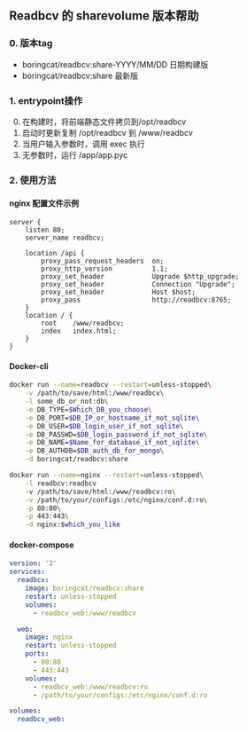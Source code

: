 ## Readbcv 的 sharevolume 版本帮助

### 0. 版本tag
- boringcat/readbcv:share-YYYY/MM/DD
  日期构建版
- boringcat/readbcv:share
  最新版

### 1. entrypoint操作
0. 在构建时，将前端静态文件拷贝到/opt/readbcv
1. 启动时更新复制 /opt/readbcv 到 /www/readbcv
2. 当用户输入参数时，调用 exec 执行
3. 无参数时，运行 /app/app.pyc

### 2. 使用方法
#### nginx 配置文件示例
```
server {
    listen 80;
    server_name readbcv;

    location /api {
        proxy_pass_request_headers  on;
        proxy_http_version          1.1;
        proxy_set_header            Upgrade $http_upgrade;
        proxy_set_header            Connection "Upgrade";
        proxy_set_header            Host $host;
        proxy_pass                  http://readbcv:8765;
    }
    location / {
        root    /www/readbcv;
        index   index.html;
    }
}
```

#### Docker-cli
``` sh
docker run --name=readbcv --restart=unless-stopped\
    -v /path/to/save/html:/www/readbcv\
    -l some_db_or_not:db\
    -e DB_TYPE=$Which_DB_you_choose\
    -e DB_PORT=$DB_IP_or_hostname_if_not_sqlite\
    -e DB_USER=$DB_login_user_if_not_sqlite\
    -e DB_PASSWD=$DB_login_password_if_not_sqlite\
    -e DB_NAME=$Name_for_database_if_not_sqlite\
    -e DB_AUTHDB=$DB_auth_db_for_mongo\
    -d boringcat/readbcv:share

docker run --name=nginx --restart=unless-stopped\
    -l readbcv:readbcv
    -v /path/to/save/html:/www/readbcv:ro\
    -v /path/to/your/configs:/etc/nginx/conf.d:ro\
    -p 80:80\
    -p 443:443\
    -d nginx:$which_you_like
```

#### docker-compose
``` yaml
version: '2'
services:
  readbcv:
    image: boringcat/readbcv:share
    restart: unless-stopped
    volumes:
      - readbcv_web:/www/readbcv

  web:
    image: nginx
    restart: unless-stopped
    ports:
      - 80:80
      - 443:443
    volumes:
      - readbcv_web:/www/readbcv:ro
      - /path/to/your/configs:/etc/nginx/conf.d:ro

volumes:
  readbcv_web:

```